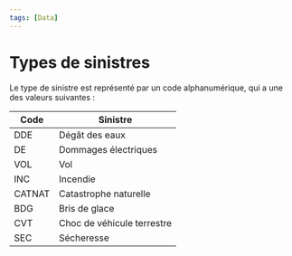 ```yaml
---
tags: [Data]
---
```


# Types de sinistres

Le type de sinistre est représenté par un code alphanumérique, qui a une des valeurs suivantes :

| Code   | Sinistre                   |
| ------ | -------------------------- |
| DDE    | Dégât des eaux             |
| DE     | Dommages électriques       |
| VOL    | Vol                        |
| INC    | Incendie                   |
| CATNAT | Catastrophe naturelle      |
| BDG    | Bris de glace              |
| CVT    | Choc de véhicule terrestre |
| SEC    | Sécheresse                 |
